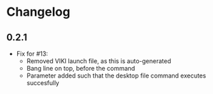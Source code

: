 # Changelog

## 0.2.1

- Fix for #13:
    - Removed VIKI launch file, as this is auto-generated
    - Bang line on top, before the command
    - Parameter added such that the desktop file command executes succesfully
